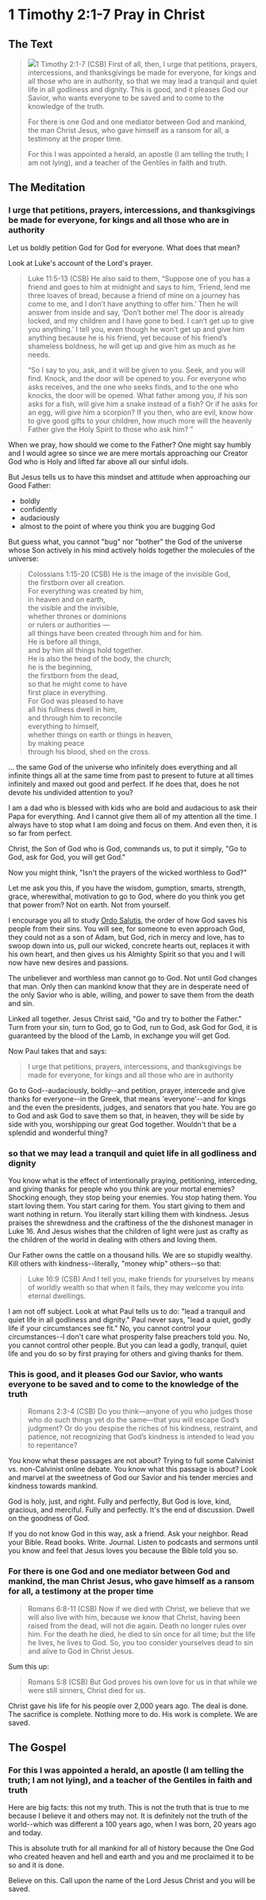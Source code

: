 # 1 Timothy 2:1-7 Pray in Christ

## The Text

><img class="intro-right" src="/images/art-timothy.jpg">1 Timothy 2:1-7 (CSB) First of all, then, I urge that petitions, prayers, intercessions, and thanksgivings be made for everyone, for kings and all those who are in authority, so that we may lead a tranquil and quiet life in all godliness and dignity. This is good, and it pleases God our Savior, who wants everyone to be saved and to come to the knowledge of the truth.
>
>For there is one God and one mediator between God and mankind, the man Christ Jesus, who gave himself as a ransom for all, a testimony at the proper time.
>
>For this I was appointed a herald, an apostle (I am telling the truth; I am not lying), and a teacher of the Gentiles in faith and truth.

## The Meditation

### I urge that petitions, prayers, intercessions, and thanksgivings be made for everyone, for kings and all those who are in authority

Let us boldly petition God for God for everyone. What does that mean?

Look at Luke's account of the Lord's prayer.

>Luke 11:5-13 (CSB) He also said to them, “Suppose one of you has a friend and goes to him at midnight and says to him, ‘Friend, lend me three loaves of bread, because a friend of mine on a journey has come to me, and I don’t have anything to offer him.’ Then he will answer from inside and say, ‘Don’t bother me! The door is already locked, and my children and I have gone to bed. I can’t get up to give you anything.’ I tell you, even though he won’t get up and give him anything because he is his friend, yet because of his friend’s shameless boldness, he will get up and give him as much as he needs.
>
>“So I say to you, ask, and it will be given to you. Seek, and you will find. Knock, and the door will be opened to you. For everyone who asks receives, and the one who seeks finds, and to the one who knocks, the door will be opened. What father among you, if his son asks for a fish, will give him a snake instead of a fish? Or if he asks for an egg, will give him a scorpion? If you then, who are evil, know how to give good gifts to your children, how much more will the heavenly Father give the Holy Spirit to those who ask him? ”

When we pray, how should we come to the Father? One might say humbly and I would agree so since we are mere mortals approaching our Creator God who is Holy and lifted far above all our sinful idols.

But Jesus tells us to have this mindset and attitude when approaching our Good Father:

 - boldly
 - confidently
 - audaciously
 - almost to the point of where you think you are bugging God

But guess what, you cannot "bug" nor "bother" the God of the universe whose Son actively in his mind actively holds together the molecules of the universe:

>Colossians 1:15-20 (CSB) He is the image of the invisible God,  
>the firstborn over all creation.  
>For everything was created by him,  
>in heaven and on earth,  
>the visible and the invisible,  
>whether thrones or dominions  
>or rulers or authorities —  
>all things have been created through him and for him.  
>He is before all things,  
>and by him all things hold together.  
>He is also the head of the body, the church;  
>he is the beginning,  
>the firstborn from the dead,  
>so that he might come to have  
>first place in everything.  
>For God was pleased to have  
>all his fullness dwell in him,  
>and through him to reconcile  
>everything to himself,  
>whether things on earth or things in heaven,  
>by making peace  
>through his blood, shed on the cross.

... the same God of the universe who infinitely does everything and all infinite things all at the same time from past to present to future at all times infinitely and maxed out good and perfect. If he does that, does he not devote his undivided attention to you?

I am a dad who is blessed with kids who are bold and audacious to ask their Papa for everything. And I cannot give them all of my attention all the time. I always have to stop what I am doing and focus on them. And even then, it is so far from perfect.

Christ, the Son of God who is God, commands us, to put it simply, "Go to God, ask for God, you will get God."

Now you might think, "Isn't the prayers of the wicked worthless to God?"

Let me ask you this, if you have the wisdom, gumption, smarts, strength, grace, wherewithal, motivation to go to God, where do you think you get that power from? Not on earth. Not from yourself. 

I encourage you all to study [Ordo Salutis](/series/ordo-salutis/), the order of how God saves his people from their sins. You will see, for someone to even approach God, they could not as a son of Adam, but God, rich in mercy and love, has to swoop down into us, pull our wicked, concrete hearts out, replaces it with his own heart, and then gives us his Almighty Spirit so that you and I will now have new desires and passions.

The unbeliever and worthless man cannot go to God. Not until God changes that man. Only then can mankind know that they are in desperate need of the only Savior who is able, willing, and power to save them from the death and sin.

Linked all together.  Jesus Christ said, "Go and try to bother the Father." Turn from your sin, turn to God, go to God, run to God, ask God for God, it is guaranteed by the blood of the Lamb, in exchange you will get God.

Now Paul takes that and says:

>I urge that petitions, prayers, intercessions, and thanksgivings be made for everyone, for kings and all those who are in authority

Go to God--audaciously, boldly--and petition, prayer, intercede and give thanks for everyone--in the Greek, that means 'everyone'--and for kings and the even the presidents, judges, and senators that you hate. You are go to God and ask God to save them so that, in heaven, they will be side by side with you, worshipping our great God together. Wouldn't that be a splendid and wonderful thing?


### so that we may lead a tranquil and quiet life in all godliness and dignity

You know what is the effect of intentionally praying, petitioning, interceding, and giving thanks for people who you think are your mortal enemies? Shocking enough, they stop being your enemies. You stop hating them. You start loving them. You start caring for them. You start giving to them and want nothing in return. You literally start killing them with kindness. Jesus praises the shrewdness and the craftiness of the the dishonest manager in Luke 16. And Jesus wishes that the children of light were just as crafty as the children of the world in dealing with others and loving them. 

Our Father owns the cattle on a thousand hills. We are so stupidly wealthy. Kill others with kindness--literally, "money whip" others--so that:

>Luke 16:9 (CSB) And I tell you, make friends for yourselves by means of worldly wealth so that when it fails, they may welcome you into eternal dwellings.

I am not off subject. Look at what Paul tells us to do: "lead a tranquil and quiet life in all godliness and dignity." Paul never says, "lead a quiet, godly life if your circumstances see fit." No, you cannot control your circumstances--I don't care what prosperity false preachers told you. No, you cannot control other people. But you can lead a godly, tranquil, quiet life and you do so by first praying for others and giving thanks for them.

### This is good, and it pleases God our Savior, who wants everyone to be saved and to come to the knowledge of the truth

>Romans 2:3-4 (CSB) Do you think—anyone of you who judges those who do such things yet do the same—that you will escape God’s judgment? Or do you despise the riches of his kindness, restraint, and patience, not recognizing that God’s kindness is intended to lead you to repentance?

You know what these passages are not about? Trying to full some Calvinist vs. non-Calvinist online debate. You know what this passage is about? Look and marvel at the sweetness of God our Savior and his tender mercies and kindness towards mankind.

God is holy, just, and right. Fully and perfectly, But God is love, kind, gracious, and merciful. Fully and perfectly. It's the end of discussion. Dwell on the goodness of God.

If you do not know God in this way, ask a friend. Ask your neighbor. Read your Bible. Read books. Write. Journal. Listen to podcasts and sermons until you know and feel that Jesus loves you because the Bible told you so.

### For there is one God and one mediator between God and mankind, the man Christ Jesus, who gave himself as a ransom for all, a testimony at the proper time

>Romans 6:8-11 (CSB) Now if we died with Christ, we believe that we will also live with him, because we know that Christ, having been raised from the dead, will not die again. Death no longer rules over him. For the death he died, he died to sin once for all time; but the life he lives, he lives to God. So, you too consider yourselves dead to sin and alive to God in Christ Jesus.

Sum this up:

>Romans 5:8 (CSB) But God proves his own love for us in that while we were still sinners, Christ died for us.

Christ gave his life for his people over 2,000 years ago. The deal is done. The sacrifice is complete. Nothing more to do. His work is complete. We are saved.

## The Gospel

### For this I was appointed a herald, an apostle (I am telling the truth; I am not lying), and a teacher of the Gentiles in faith and truth

Here are big facts: this not my truth. This is not the truth that is true to me because I believe it and others may not. It is definitely not the truth of the world--which was different a 100 years ago, when I was born, 20 years ago and today.

This is absolute truth for all mankind for all of history because the One God who created heaven and hell and earth and you and me proclaimed it to be so and it is done.

Believe on this. Call upon the name of the Lord Jesus Christ and you will be saved.
